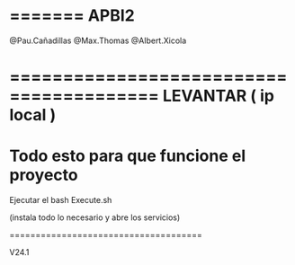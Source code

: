 =======
 APBI2
=======


@Pau.Cañadillas
@Max.Thomas
@Albert.Xicola


========================================
 LEVANTAR ( ip local )
=======================================
Todo esto para que funcione el proyecto
========================================

Ejecutar el bash Execute.sh

(instala todo lo necesario y abre los servicios)

=====================================


V24.1
